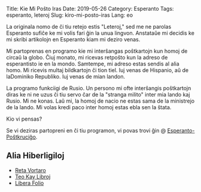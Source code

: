 Title: Kie Mi Poŝto Iras
Date: 2019-05-26
Category: Esperanto
Tags: esperanto, leteroj
Slug: kiro-mi-posto-iras
Lang: eo

La originala nomo de ĉi tiu retejo estis "Leteroj," sed me ne parolas Esperanto
sufiĉe ke mi volis fari ĝin la unua lingvon. Anstataŭe mi decidis ke mi skribi
artikolojn en Esperanto kiam mi deziro venas.

Mi partoprenas en programo kie mi interŝangas poŝtkartojn kun homoj de circaŭ la
globo. Ĉiuj monato, mi ricevas retpoŝto kun la adreso de esperantisto ie en la
mondo. Samtempe, mi adreso estas sendis al alia homo. Mi ricevis multaj
bildkartojn ĉi tion tiel. Iuj venas de Hispanio, aŭ de laDominiko Republiko. Iuj
venas de mian landon.

La programo funkciigi de Rusio. Un persono mi ofte interŝangis poŝtkartojn diras
ke ni ne uzus ĉi tiu servo ĉar de la "stranga milito" inter mia lando kaj Rusio.
Mi ne konas. Laŭ mi, la homoj de nacio ne estas sama de la ministrejo de la
lando. Mi volas kredi paco inter homoj estas ebla sen la ŝtata.

Kio vi pensas?

Se vi deziras partopreni en ĉi tiu programon, vi povas trovi ĝin @
[Esperanto-Poŝtkruciĝo](https://bildkarto.wixsite.com/bildkarto).

## Alia Hiberligiloj

* [Reta Vortaro](http://www.reta-vortaro.de)
* [Teo Kay Libroj](https://teokajlibroj.wordpress.com)
* [Libera Folio](https://www.liberafolio.org)
